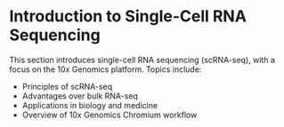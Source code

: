 # Introduction to Single-Cell RNA Sequencing

This section introduces single-cell RNA sequencing (scRNA-seq), with a focus on the 10x Genomics platform. Topics include:

- Principles of scRNA-seq
- Advantages over bulk RNA-seq
- Applications in biology and medicine
- Overview of 10x Genomics Chromium workflow
